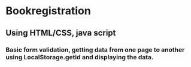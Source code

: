 # Bookregistration
## Using HTML/CSS, java script 

### Basic form validation, getting data from one page to another using LocalStorage.getid and displaying the data. 
